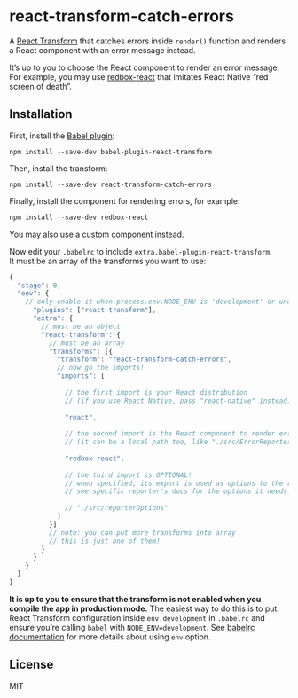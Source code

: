 # react-transform-catch-errors

A [React Transform](https://github.com/gaearon/babel-plugin-react-transform) that catches errors inside `render()` function and renders a React component with an error message instead.

It’s up to you to choose the React component to render an error message. For example, you may use [redbox-react](https://github.com/KeywordBrain/redbox-react) that imitates React Native “red screen of death”.

## Installation

First, install the [Babel plugin](https://raw.githubusercontent.com/gaearon/babel-plugin-react-transform):

```
npm install --save-dev babel-plugin-react-transform
```

Then, install the transform:

```
npm install --save-dev react-transform-catch-errors
```

Finally, install the component for rendering errors, for example:

```js
npm install --save-dev redbox-react
```

You may also use a custom component instead.

Now edit your `.babelrc` to include `extra.babel-plugin-react-transform`.  
It must be an array of the transforms you want to use:

```js
{
  "stage": 0,
  "env": {
    // only enable it when process.env.NODE_ENV is 'development' or undefined    "development": {
      "plugins": ["react-transform"],
      "extra": {
        // must be an object
        "react-transform": {
          // must be an array
          "transforms": [{
            "transform": "react-transform-catch-errors",
            // now go the imports!
            "imports": [
  
              // the first import is your React distribution
              // (if you use React Native, pass "react-native" instead)
  
              "react",
  
              // the second import is the React component to render error
              // (it can be a local path too, like "./src/ErrorReporter")
  
              "redbox-react",
  
              // the third import is OPTIONAL!
              // when specified, its export is used as options to the reporter.
              // see specific reporter's docs for the options it needs.
  
              // "./src/reporterOptions"
            ]
          }]
          // note: you can put more transforms into array
          // this is just one of them!
        }
      }
    }
  }
}
```

**It is up to you to ensure that the transform is not enabled when you compile the app in production mode.** The easiest way to do this is to put React Transform configuration inside `env.development` in `.babelrc` and ensure you’re calling `babel` with `NODE_ENV=development`. See [babelrc documentation](https://babeljs.io/docs/usage/babelrc/#env-option) for more details about using `env` option.

## License

MIT
